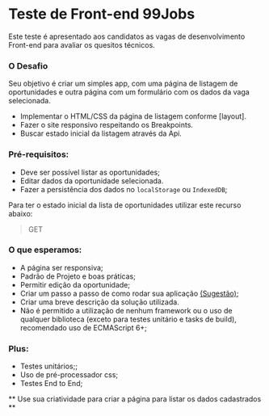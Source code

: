 # Teste de Front-end 99Jobs
Este teste é apresentado aos candidatos as vagas de desenvolvimento Front-end para avaliar os quesitos técnicos.

### O Desafio

Seu objetivo é criar um simples app, com uma página de listagem de oportunidades e outra página com um formulário com os dados da vaga selecionada.

* Implementar o HTML/CSS da página de listagem conforme [layout].
* Fazer o site responsivo respeitando os Breakpoints.
* Buscar estado inicial da listagem através da Api.

### Pré-requisitos:

- Deve ser possível listar as oportunidades;
- Editar dados da oportunidade selecionada.
- Fazer a persistência dos dados no `localStorage` ou `IndexedDB`;

Para ter o estado inicial da lista de oportunidades utilizar este recurso abaixo:

> GET

### O que esperamos:

- A página ser responsiva;
- Padrão de Projeto e boas práticas;
- Permitir edição da oportunidade;
- Criar um passo a passo de como rodar sua aplicação [(Sugestão)](https://github.com/wearehive/project-guidelines/blob/master/README.sample.md);
- Criar uma breve descrição da solução utilizada.
- Não é permitido a utilização de nenhum framework ou o uso de qualquer biblioteca (exceto para testes unitário e tasks de build), recomendado uso de ECMAScript 6+;

### Plus:

- Testes unitários;;
- Uso de pré-processador css;
- Testes End to End;

 ** Use sua criatividade para criar a página para listar os dados cadastrados **